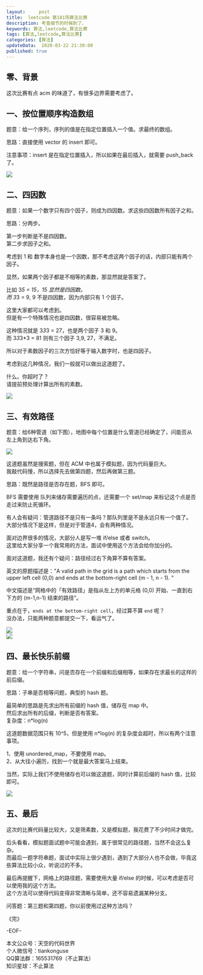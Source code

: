 ```yaml
---   
layout:     post  
title:  leetcode 第181场算法比赛  
description: 考查细节的时候到了。  
keywords: 算法,leetcode,算法比赛  
tags: [算法,leetcode,算法比赛]    
categories: [算法]  
updateData:  2020-03-22 21:30:00  
published: true  
---  
```



## 零、背景  


这次比赛有点 acm 的味道了，有很多边界需要考虑了。  


## 一、按位置顺序构造数组  


题意：给一个序列，序列的值是在指定位置插入一个值。求最终的数组。  


思路：直接使用 vector 的 insert 即可。  


注意事项：insert 是在指定位置插入，所以如果在最后插入，就需要 push\_back 了。  



![](http://res2020.tiankonguse.com/images/2020/03/22/001.png)  


## 二、四因数  


题意：如果一个数字只有四个因子，则成为四因数。求这些四因数所有因子之和。    


思路：分两步。  


第一步判断是不是四因数。  
第二步求因子之和。  


考虑到 1 和 数字本身也是一个因数，那不考虑这两个因子的话，内部只能有两个因子。 


显然，如果两个因子都是不相等的素数，那显然就是答案了。  


比如 3*5 = 15，15 显然是四因数。  
而 3*3 = 9, 9 不是四因数，因为内部只有 1 个因子。  


这里大家都可以考虑到。  
但是有一个特殊情况也是四因数，很容易被忽略。  


这种情况就是 3*3*3 = 27，也是两个因子 3 和 9。  
而 3*3*3*3 = 81 则有三个因子 3,9, 27，不满足。  


所以对于素数因子的三次方恰好等于输入数字时，也是四因子。  


考虑到这几种情况，我们一般就可以做出这道题了。  


什么。你超时了？  
请提前预处理计算出所有的素数。  



![](http://res2020.tiankonguse.com/images/2020/03/22/002.png)  


## 三、有效路径  


题意：给6种管道（如下图），地图中每个位置是什么管道已经确定了，问能否从左上角到达右下角。  



![](http://res2020.tiankonguse.com/images/2020/03/22/003.png)  


这道题虽然是搜索题，但在 ACM 中也属于模拟题，因为代码量巨大。  
我敲代码慢，所以选择先去做第四题，然后再做第三题。  


思路：既然是路径是否存在题，BFS 即可。  


BFS 需要使用 队列来储存需要遍历的点，还需要一个 set/map 来标记这个点是否走过来防止死循环。  


有人会有疑问：管道路径不是只有一条吗？那队列里是不是永远只有一个值了。  
大部分情况下是这样，但是对于管道4，会有两种情况。  


面对边界很多的情况，大部分人是写一堆 if/else 或者 switch。  
这里给大家分享一个我常用的方法，面试中使用这个方法会给你加分的。  


面对这道题，我还有个疑问：路径经过右下角算不算有答案。  



英文的原题描述是："A valid path in the grid is a path which starts from the upper left cell (0,0) and ends at the bottom-right cell (m - 1, n - 1). "  


中文描述是“网格中的「有效路径」是指从左上方的单元格 (0,0) 开始、一直到右下方的 (m-1,n-1) 结束的路径”。  



重点在于，`ends at the bottom-right cell`，经过算不算 `end` 呢？  
没办法，只能两种题意都提交一下，看运气了。




![](http://res2020.tiankonguse.com/images/2020/03/22/004.png)  
![](http://res2020.tiankonguse.com/images/2020/03/22/005.png)  


## 四、最长快乐前缀  


题意：给一个字符串，问是否存在一个前缀和后缀相等，如果存在求最长的这样的前后缀。  


思路：子串是否相等问题，典型的 hash 题。  


最简单的思路是先求出所有前缀的 hash 值，储存在 map 中。  
然后求出所有的后缀，判断是否有答案。  
复杂度：n*log(n)  


这道题数据范围只有 10^5，但是使用 n*log(n) 的复杂度会超时，所以有两个注意事项。  


1、使用 unordered\_map，不要使用 map。  
2、从大往小遍历，找到一个就是最大答案马上结束。  


当然，实际上我们不使用储存也可以做这道题，同时计算前后缀的 hash 值，比较即可。  



![](http://res2020.tiankonguse.com/images/2020/03/22/006.png)  


## 五、最后  


这次的比赛代码量比较大，又是筛素数，又是模拟题，我花费了不少时间才做完。  


后头看看，模拟题面试题中可能会遇到，属于很常见的路径题，当然不会这么复杂。  
而最后一题字符串题，面试中实际上很少遇到，遇到了大部分人也不会做，毕竟这些算法比较小众，听说过的不多。  


最后再提醒下，网格上的路径题，需要使用大量 if/else 的时候，可以考虑是否可以使用我的这个方法。  
这个方法可以使得代码变得非常清晰与简单，还不容易遗漏某种分支。  


问答题：第三题和第四题，你以前使用过这种方法吗？  


《完》


-EOF-  



本文公众号：天空的代码世界  
个人微信号：tiankonguse  
QQ算法群：165531769（不止算法）  
知识星球：不止算法  

